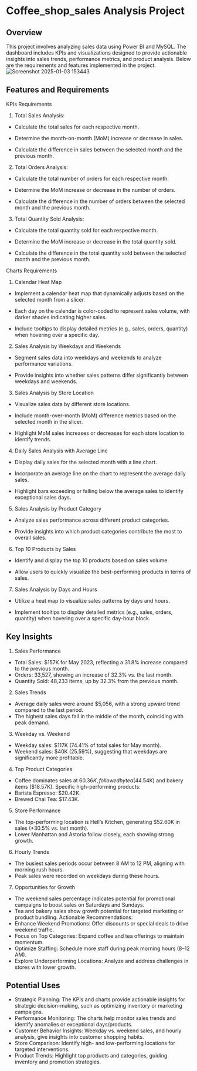 # Coffee_shop_sales Analysis Project




## Overview
This project involves analyzing sales data using Power BI and MySQL. The dashboard includes KPIs and visualizations designed to provide actionable insights into sales trends, performance metrics, and product analysis. Below are the requirements and features implemented in the project.
![Screenshot 2025-01-03 153443](https://github.com/user-attachments/assets/ab65c14f-95dd-4ac1-8a3f-0b807686c36b)

## Features and Requirements
KPIs Requirements

1. Total Sales Analysis:

- Calculate the total sales for each respective month.

- Determine the month-on-month (MoM) increase or decrease in sales.

- Calculate the difference in sales between the selected month and the previous month.

2. Total Orders Analysis:

- Calculate the total number of orders for each respective month.

- Determine the MoM increase or decrease in the number of orders.

- Calculate the difference in the number of orders between the selected month and the previous month.

3. Total Quantity Sold Analysis:

- Calculate the total quantity sold for each respective month.

- Determine the MoM increase or decrease in the total quantity sold.

- Calculate the difference in the total quantity sold between the selected month and the previous month.



Charts Requirements

1. Calendar Heat Map

- Implement a calendar heat map that dynamically adjusts based on the selected month from a slicer.

- Each day on the calendar is color-coded to represent sales volume, with darker shades indicating higher sales.

- Include tooltips to display detailed metrics (e.g., sales, orders, quantity) when hovering over a specific day.

2. Sales Analysis by Weekdays and Weekends

- Segment sales data into weekdays and weekends to analyze performance variations.

- Provide insights into whether sales patterns differ significantly between weekdays and weekends.

3. Sales Analysis by Store Location

- Visualize sales data by different store locations.

- Include month-over-month (MoM) difference metrics based on the selected month in the slicer.

- Highlight MoM sales increases or decreases for each store location to identify trends.

4. Daily Sales Analysis with Average Line

- Display daily sales for the selected month with a line chart.

- Incorporate an average line on the chart to represent the average daily sales.

- Highlight bars exceeding or falling below the average sales to identify exceptional sales days.

5. Sales Analysis by Product Category

- Analyze sales performance across different product categories.

- Provide insights into which product categories contribute the most to overall sales.

6. Top 10 Products by Sales

- Identify and display the top 10 products based on sales volume.

- Allow users to quickly visualize the best-performing products in terms of sales.

7. Sales Analysis by Days and Hours

- Utilize a heat map to visualize sales patterns by days and hours.

- Implement tooltips to display detailed metrics (e.g., sales, orders, quantity) when hovering over a specific day-hour block.
## Key Insights
1. Sales Performance
- Total Sales: $157K for May 2023, reflecting a 31.8% increase compared to the previous month.
- Orders: 33,527, showing an increase of 32.3% vs. the last month.
- Quantity Sold: 48,233 items, up by 32.3% from the previous month.
2. Sales Trends
- Average daily sales were around $5,056, with a strong upward trend compared to the last period.
- The highest sales days fall in the middle of the month, coinciding with peak demand.
3. Weekday vs. Weekend
- Weekday sales: $117K (74.41% of total sales for May month).
- Weekend sales: $40K (25.59%), suggesting that weekdays are significantly more profitable.
4. Top Product Categories
- Coffee dominates sales at $60.36K, followed by tea ($44.54K) and bakery items ($18.57K).
Specific high-performing products:
- Barista Espresso: $20.42K.
- Brewed Chai Tea: $17.43K.
5. Store Performance
- The top-performing location is Hell’s Kitchen, generating $52.60K in sales (+30.5% vs. last month).
- Lower Manhattan and Astoria follow closely, each showing strong growth.
6. Hourly Trends
- The busiest sales periods occur between 8 AM to 12 PM, aligning with morning rush hours.
- Peak sales were recorded on weekdays during these hours.
7. Opportunities for Growth
- The weekend sales percentage indicates potential for promotional campaigns to boost sales on Saturdays and Sundays.
- Tea and bakery sales show growth potential for targeted marketing or product bundling.
Actionable Recommendations:
- Enhance Weekend Promotions: Offer discounts or special deals to drive weekend traffic.
- Focus on Top Categories: Expand coffee and tea offerings to maintain momentum.
- Optimize Staffing: Schedule more staff during peak morning hours (8–12 AM).
- Explore Underperforming Locations: Analyze and address challenges in stores with lower growth.
## Potential Uses


- Strategic Planning: The KPIs and charts provide actionable insights for strategic decision-making, such as optimizing inventory or marketing campaigns.
- Performance Monitoring: The charts help monitor sales trends and identify anomalies or exceptional days/products.
- Customer Behavior Insights: Weekday vs. weekend sales, and hourly analysis, give insights into customer shopping habits.
- Store Comparison: Identify high- and low-performing locations for targeted interventions.
- Product Trends: Highlight top products and categories, guiding inventory and promotion strategies.
